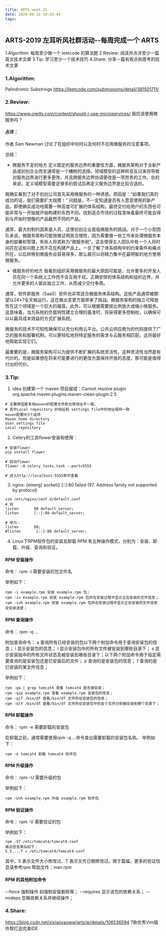 ```yaml
---
title: ARTS-week-32
date: 2020-08-16 10:43:44
tags:
---
```



## ARTS-2019 左耳听风社群活动--每周完成一个 ARTS
1.Algorithm: 每周至少做一个 leetcode 的算法题
2.Review: 阅读并点评至少一篇英文技术文章
3.Tip: 学习至少一个技术技巧
4.Share: 分享一篇有观点和思考的技术文章

### 1.Algorithm:

Palindromic Substrings https://leetcode.com/submissions/detail/381501711/

### 2.Review:

https://www.oreilly.com/content/should-i-use-microservices/
我应该使用微服务吗？

#### 点评：

作者 Sam Newman 讨论了在组织中何时以及何时不应用微服务的注意事项。

总结：
- 微服务不足的地方
定义稳定的服务边界的重要性方面，微服务架构对于全新产品或初创企业而言通常是一个糟糕的选择。领域模型的这种转变反过来将导致对服务边界进行更多更改，并且跨服务边界协调更改是一项昂贵的工作。总的来说，定义域模型需要足够多的尝试后再定义服务边界是比较合适的。

我确实看到了对于初创公司首先采用微服务的一种诱惑。原因是：“如果我们真的成功的话，我们需要扩大规模！” 问题是，不一定知道是否有人愿意使用的新产品，即使确实成功地需要一种高度可扩展的体系结构，最终交付给用户的东西也可能非常与一开始就开始构建的东西不同。找到适合市场的过程意味着最终可能会得到与开始时想像的产品截然不同的产品。

通常，最大的制约因素是人员，这使初创企业面临微服务的挑战。对于一个小型团队来说，微服务架构可能很难证明其合理性，因为需要做一些工作来处理微服务本身的部署和管理，有些人将其称为“微服务税”。这会使得五人团队中有一个人将时间花在这些问题上而不花在构建产品上。一旦了解了体系结构中的约束条件和痛点所在，以后转移到微服务会容易得多，那么就可以将精力集中在最明智的地方使用微服务。

- 微服务好的地方
我看到组织采用微服务的最大原因可能是，允许更多的开发人员在同一个系统上工作而不会互相干扰。正确安排的体系结构和组织边界，并允许更多的人彼此独立工作，从而减少交付争用。

通常，软件即服务（SaaS）软件也非常适合微服务体系结构。这些产品通常被期望以24×7全天候运行，这在推出变更方面带来了挑战。微服务架构的独立可释放性在这个领域是一个巨大的福音。此外，可以根据需要按比例放大或缩小微服务。这意味着，当为系统的负载特性建立合理的基准时，将获得更多控制权，以确保可以以最具成本效益的方式扩展系统。

微服务的技术不可知性确保可以充分利用云平台。公共云供应商为的代码提供了广泛的服务和部署机制。可以更轻松地将特定服务的需求与云服务相匹配，这将最好地帮助实现它们。

最重要的是，微服务架构可以为提供不断扩展的系统灵活性。这种灵活性当然是有代价的，但是如果想在将来可能要进行的更改方面保持开放的态度，那可能是值得付出的代价。

### 3.Tip:

1. idea 创建第一个 maven 项目报错：Cannot resolve plugin org.apache.maven.plugins:maven-clean-plugin:2.5

```shell
# 主要原因是本地maven的配置文件和仓库地址不一致。
# 其中Local repository 的地址和 settings file中的地址保持一致
maven配置中3个选项
Maven home directory
User settings file
Local repository
```

2. Celery的工具flower安装和使用：

```shell
# 安装flower
pip install flower

# 启动flower
flower -A celery_tasks.task --port=5555

# 进入http://localhost:5555即可查看
```

3. nginx: [emerg] socket() [::]:80 failed (97: Address family not supported by protocol)

```shell
vim /etc/nginx/conf.d/default.conf
# 将
listen       80 default_server;
listen       [::]:80 default_server;

# 改为：
listen       80;
#listen       [::]:80 default_server;
```

4. Linux下RPM软件包的安装及卸载
RPM 有五种操作模式，分别为：安装、卸载、升级、查询和验证。

#### RPM 安装操作
命令：
rpm -i 需要安装的包文件名

举例如下：
```shell
rpm -i example.rpm 安装 example.rpm 包；
rpm -iv example.rpm 安装 example.rpm 包并在安装过程中显示正在安装的文件信息；
rpm -ivh example.rpm 安装 example.rpm 包并在安装过程中显示正在安装的文件信息及安装进度；
```

#### RPM 查询操作
命令：
rpm -q …

附加查询命令：
a 查询所有已经安装的包以下两个附加命令用于查询安装包的信息；
i 显示安装包的信息；
l 显示安装包中的所有文件被安装到哪些目录下；
s 显示安装版中的所有文件状态及被安装到哪些目录下；以下两个附加命令用于指定需要查询的是安装包还是已安装后的文件；
p 查询的是安装包的信息；
f 查询的是已安装的某文件信息；

举例如下：
```shell
rpm -qa | grep tomcat4 查看 tomcat4 是否被安装；
rpm -qip example.rpm 查看 example.rpm 安装包的信息；
rpm -qif /bin/df 查看/bin/df 文件所在安装包的信息；
rpm -qlf /bin/df 查看/bin/df 文件所在安装包中的各个文件分别被安装到哪个目录下；
```

#### RPM 卸载操作
命令：
rpm -e 需要卸载的安装包

在卸载之前，通常需要使用rpm -q …命令查出需要卸载的安装包名称。
举例如下：
```shell
rpm -e tomcat4 卸载 tomcat4 软件包
```

#### RPM 升级操作
命令：
rpm -U 需要升级的包

举例如下：
```shell
rpm -Uvh example.rpm 升级 example.rpm 软件包
```

#### RPM 验证操作
命令：
rpm -V 需要验证的包

举例如下：
```shell
rpm -Vf /etc/tomcat4/tomcat4.conf
输出信息类似如下：
S.5....T c /etc/tomcat4/tomcat4.conf
```

其中，S 表示文件大小修改过，T 表示文件日期修改过。限于篇幅，更多的验证信息请参考rpm 帮助文件：man rpm

#### RPM 的其他附加命令
--force 强制操作 如强制安装删除等；
--requires 显示该包的依赖关系；
--nodeps 忽略依赖关系并继续操作；

### 4.Share:

https://blog.csdn.net/xixiaoyaoww/article/details/106536594
7款优秀Vim插件帮打造完美IDE